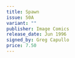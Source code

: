 ```yaml
---
title: Spawn
issue: 50A
variant: ""
publisher: Image Comics
release_date: Jun 1996
signed_by: Greg Capullo
price: 7.50
---
```

